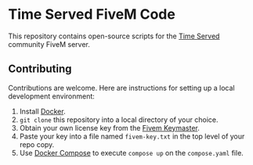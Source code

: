 # Time Served FiveM Code
This repository contains open-source scripts for the [Time Served](https://www.timeservedrp.com) community FiveM server.

## Contributing
Contributions are welcome. Here are instructions for setting up a local development environment:
1. Install [Docker](https://www.docker.com/).
1. `git clone` this repository into a local directory of your choice.
1. Obtain your own license key from the [Fivem Keymaster](https://keymaster.fivem.net/).
1. Paste your key into a file named `fivem-key.txt` in the top level of your repo copy.
1. Use [Docker Compose](https://docs.docker.com/compose/) to execute `compose up` on the `compose.yaml` file.